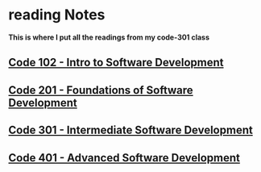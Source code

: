# reading Notes
**This is where I put all the readings from my code-301 class**<br>

## [Code 102 - Intro to Software Development](docs/CONTRIBUTING.md) <br>

## [Code 201 - Foundations of Software Development](docs/CONTRIBUTING.md)<br>

## [Code 301 - Intermediate Software Development](docs/CONTRIBUTING.md)<br>

## [Code 401 - Advanced Software Development](docs/CONTRIBUTING.md)
